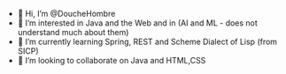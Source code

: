 - 👋 Hi, I’m @DoucheHombre
- 👀 I’m interested in Java and the Web and in (AI and ML - does not understand much about them) 
- 🌱 I’m currently learning Spring, REST and Scheme Dialect of Lisp (from SICP)
- 💞️ I’m looking to collaborate on Java and HTML,CSS


<!---
DoucheHombre/DoucheHombre is a ✨ special ✨ repository because its `README.md` (this file) appears on your GitHub profile.
You can click the Preview link to take a look at your changes.
--->
